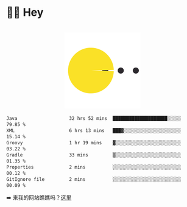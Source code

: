 
# 👋🏻 Hey
<div align="center">
	<br>
	<img src="https://raw.githubusercontent.com/Aniket965/Aniket965/master/pacman.svg?sanitize=true" width="200" height="200">
	<br>
</div>

<!--START_SECTION:waka-->

```text
Java                   32 hrs 52 mins  ████████████████████░░░░░   79.85 %
XML                    6 hrs 13 mins   ███▓░░░░░░░░░░░░░░░░░░░░░   15.14 %
Groovy                 1 hr 19 mins    ▓░░░░░░░░░░░░░░░░░░░░░░░░   03.22 %
Gradle                 33 mins         ▒░░░░░░░░░░░░░░░░░░░░░░░░   01.35 %
Properties             2 mins          ░░░░░░░░░░░░░░░░░░░░░░░░░   00.12 %
GitIgnore file         2 mins          ░░░░░░░░░░░░░░░░░░░░░░░░░   00.09 %
```

<!--END_SECTION:waka-->

 ➡️  来我的网站瞧瞧吗？[这里](https://www.shaolongfei.com)
